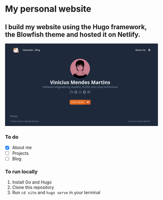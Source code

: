 # My personal website 
I build my website using the Hugo framework, the Blowfish theme and hosted it on Netlify.
---
<p align="center"><img src="screenshot.png" width="800"></p>

### To do
- [x] About me
- [ ] Projects
- [ ] Blog 

### To run locally
1. Install Go and Hugo
2. Clone this repository
3. Run ```cd site``` and ```hugo serve``` in your terminal
